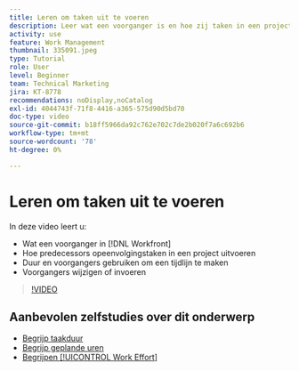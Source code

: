 ```yaml
---
title: Leren om taken uit te voeren
description: Leer wat een voorganger is en hoe zij taken in een project opeenvolgen. Leer vervolgens de tijdsduur en voorgangers te gebruiken om een tijdlijn te maken.
activity: use
feature: Work Management
thumbnail: 335091.jpeg
type: Tutorial
role: User
level: Beginner
team: Technical Marketing
jira: KT-8778
recommendations: noDisplay,noCatalog
exl-id: 4044743f-71f8-4416-a365-575d90d5bd70
doc-type: video
source-git-commit: b18ff5966da92c762e702c7de2b020f7a6c692b6
workflow-type: tm+mt
source-wordcount: '78'
ht-degree: 0%

---
```


# Leren om taken uit te voeren

In deze video leert u:

* Wat een voorganger in [!DNL  Workfront]
* Hoe predecessors opeenvolgingstaken in een project uitvoeren
* Duur en voorgangers gebruiken om een tijdlijn te maken
* Voorgangers wijzigen of invoeren

>[!VIDEO](https://video.tv.adobe.com/v/335091/?quality=12&learn=on)

<!---
Learn more urls
There's a lot more you can learn about predecessors, such as dependency type and lag. [!DNL Workfront] recommends getting the basics down first, then pulling those other features into your project planning. If you're curious, here are some articles about additional functionality.
Overview of task predecessors
Create predecessor relationships by chaining tasks
Creating a predecessor relationship on the task list
Overview of lag types
Overview of task dependency types
--->

## Aanbevolen zelfstudies over dit onderwerp

* [Begrijp taakduur](/help/manage-work/tasks/understand-task-durations.md)
* [Begrijp geplande uren](/help/manage-work/tasks/understand-planned-hours.md)
* [Begrijpen [!UICONTROL Work Effort]](/help/manage-work/tasks/understand-work-effort.md)
